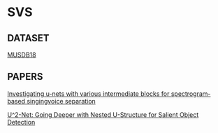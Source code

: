 # SVS

## DATASET

[MUSDB18](https://sigsep.github.io/datasets/musdb.html)

## PAPERS
[Investigating u-nets with various intermediate blocks for spectrogram-based singingvoice separation](https://arxiv.org/abs/1912.02591)


[U^2-Net: Going Deeper with Nested U-Structure for Salient Object Detection](https://arxiv.org/abs/2005.09007)
